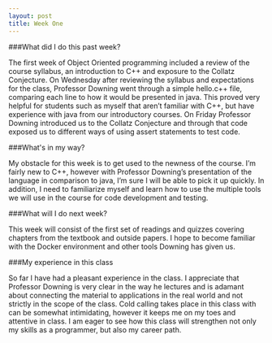```yaml
---
layout: post
title: Week One
---
```


###What did I do this past week?


The first week of Object Oriented programming included a review of the course syllabus, an introduction to C++ and exposure to the Collatz Conjecture. On Wednesday after reviewing the syllabus and expectations for the class, Professor Downing went through a simple hello.c++ file, comparing each line to how it would be presented in java. This proved very helpful for students such as myself that aren’t familiar with C++, but have experience with java from our introductory courses. On Friday Professor Downing introduced us to the Collatz Conjecture and through that code exposed us to different ways of using assert statements to test code. 


###What's in my way?


My obstacle for this week is to get used to the newness of the course. I’m fairly new to C++, however with Professor Downing’s presentation of the language in comparison to java, I’m sure I will be able to pick it up quickly. In addition, I need to familiarize myself and learn how to use the multiple tools we will use in the course for code development and testing.


###What will I do next week?


This week will consist of the first set of readings and quizzes covering chapters from the textbook and outside papers. I hope to become familiar with the Docker environment and other tools Downing has given us.  


###My experience in this class


So far I have had a pleasant experience in the class. I appreciate that Professor Downing is very clear in the way he lectures and is adamant about connecting the material to applications in the real world and not strictly in the scope of the class. Cold calling takes place in this class with can be somewhat intimidating, however it keeps me on my toes and attentive in class. I am eager to see how this class will strengthen not only my skills as a programmer, but also my career path.
